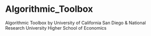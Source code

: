 # Algorithmic_Toolbox
Algorithmic Toolbox by University of California San Diego &amp; National Research University Higher School of Economics
